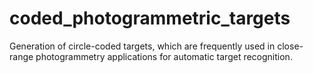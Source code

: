# coded_photogrammetric_targets
Generation of circle-coded targets, which are frequently used in close-range photogrammetry applications for automatic target recognition.
